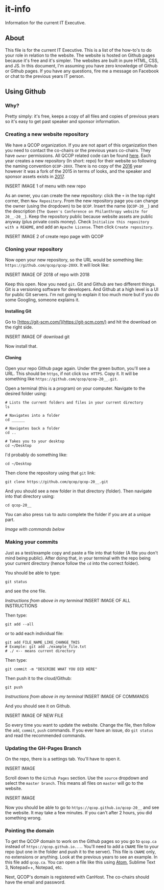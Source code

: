 # it-info
Information for the current IT Executive.

## About

This file is for the current IT Executive. This is a list of the how-to's to do your role in relation to the website. The website is hosted on Github pages because it's free and it's simpler. The websites are built in pure HTML, CSS, and JS. In this document, I'm assuming you have zero knowledge of Github or Github pages. If you have any questions, fire me a message on Facebook or chat to the previous years IT person.

## Using Github

### Why?

Pretty simply: it's free, keeps a copy of all files and copies of previous years so it's easy to get past speaker and sponsor information.


### Creating a new website repository

We have a QCOP organization. If you are not apart of this organization then you need to contact the co-chairs or the previous years co-chairs. They have `owner` permissions. All QCOP related code can be found [here](https://github.com/QCOP). Each year creates a new repository (In short: repo) for their website so following the naming convention `QCOP-20XX`. There is no copy of the [2016](https://github.com/qcop/qcop-2015) year however it was a fork of the 2015 in terms of looks, and the speaker and sponsor assets exists in [2017](https://github.com/qcop/qcop-2017).

INSERT IMAGE 1 of menu with new repo

As an owner, you can create the new repository: click the `+` in the top right corner, then `New Repository`. From the new repository page you can change the owner (using the dropdown) to be `QCOP`. Insert the name (`QCOP-20__`) and the description (`The Queen's Conference on Philanthropy website for 20__-20__`). Keep the repository public because website assets are public anyway (plus private costs money). Check `Initialize this repository with a README`, and add an `Apache License`. Then click `Create repository`.

INSERT IMAGE 2 of create repo page with QCOP


### Cloning your repository

Now open your new repository, so the URL would be something like: `https://github.com/qcop/qcop-20XX`. It will look like:

INSERT IMAGE OF 2018 of repo with 2018


Keep this open. Now you need `git`. Git and Github are two different things. Git is a versioning software for developers. And Github at a high level is a UI for public Git servers. I'm not going to explain it too much more but if you do some Googling, someone explains it.


#### Installing Git

Go to [https://git-scm.com/](https://git-scm.com/) and hit the download on the right side.

INSERT IMAGE OF download git

Now install that.


#### Cloning

Open your repo Github page again. Under the green button, you'll see a URL. This should be `https`, if not click `Use HTTPS`. Copy it. It will be something like `https://github.com/qcop/qcop-20__.git`.


Open a terminal (this is a program) on your computer. Navigate to the desired folder using:
```
# Lists the current folders and files in your current directory
ls

# Navigates into a folder
cd ______

# Navigates back a folder
cd ..

# Takes you to your desktop
cd ~/Desktop
```

I'd probably do something like:
```
cd ~/Desktop
```

Then clone the repository using that `git` link:

```
git clone https://github.com/qcop/qcop-20__.git
```

And you should see a new folder in that directory (folder). Then navigate into that directory using:

```
cd qcop-20__
```

You can also press `tab` to auto complete the folder if you are at a unique part.

*Image with commands below*

### Making your commits

Just as a test/example copy and paste a file into that folder (A file you don't mind being public). After doing that, in your terminal with the repo being your current directory (hence follow the `cd` into the correct folder).

You should be able to type:

```
git status
```

and see the one file.

*Instructions from above in my terminal*
INSERT IMAGE OF ALL INSTRUCTIONS


Then type:
```
git add --all
```

or to add each individual file:
```
git add FILE_NAME_LIKE_CHANGE_THIS
# Example: git add ./example_file.txt
# ./ <-- means current directory
```

Then type:

```
git commit -m "DESCRIBE WHAT YOU DID HERE"
```

Then push it to the cloud/Github:
```
git push
```

*Instructions from above in my terminal*
INSERT IMAGE OF COMMANDS


And you should see it on Github.

INSERT IMAGE OF NEW FILE

So every time you want to update the website. Change the file, then follow the `add`, `commit`, `push` commands. If you ever have an issue, do `git status` and read the recommended commands.



### Updating the GH-Pages Branch

On the repo, there is a settings tab. You'll have to open it.

INSERT IMAGE

Scroll down to the `Github Pages` section. Use the `source` dropdown and select the `master branch`. This means all files on `master` will go to the website.

INSERT IMAGE

Now you should be able to go to `https://qcop.github.io/qcop-20__` and see the website. It may take a few minutes. If you can't after 2 hours, you did something wrong.


### Pointing the domain

To get the QCOP domain to work on the Github pages so you go to `qcop.ca` instead of `https://qcop.github.io...`. You'll need to add a `CNAME` file to your repo (put one in the folder and push it to the server). This file is `CNAME` only, no extensions or anything. Look at the previous years to see an example. In this file add `qcop.ca`. You can open a file like this using [Atom](https://atom.io/), Sublime Text 3, Notepad++, Notepad, etc.


Next, QCOP's domain is registered with CanHost. The co-chairs should have the email and password.
